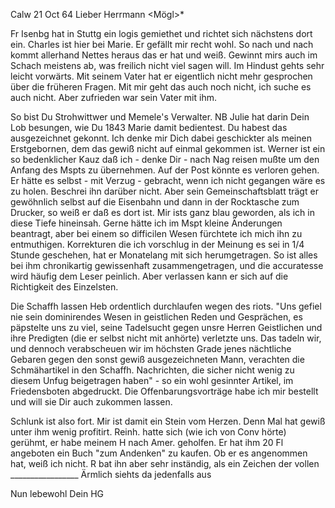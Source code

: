  Calw 21 Oct 64
Lieber Herrmann <Mögl>*

Fr Isenbg hat in Stuttg ein logis gemiethet und richtet sich nächstens dort ein. Charles ist hier bei Marie. Er gefällt mir recht wohl. So nach und nach kommt allerhand Nettes heraus das er hat und weiß. Gewinnt mirs auch im Schach meistens ab, was freilich nicht viel sagen will. Im Hindust gehts sehr leicht vorwärts. Mit seinem Vater hat er eigentlich nicht mehr gesprochen über die früheren Fragen. Mit mir geht das auch noch nicht, ich suche es auch nicht. Aber zufrieden war sein Vater mit ihm.

So bist Du Strohwittwer und Memele's Verwalter. NB Julie hat darin Dein Lob besungen, wie Du 1843 Marie damit bedientest. Du habest das ausgezeichnet gekonnt. Ich denke mir Dich dabei geschickter als meinen Erstgebornen, dem das gewiß nicht auf einmal gekommen ist. Werner ist ein so bedenklicher Kauz daß ich - denke Dir - nach Nag reisen mußte um den Anfang des Mspts zu übernehmen. Auf der Post könnte es verloren gehen. Er hätte es selbst - mit Verzug - gebracht, wenn ich nicht gegangen wäre es zu holen. Beschrei ihn darüber nicht. Aber sein Gemeinschaftsblatt trägt er gewöhnlich selbst auf die Eisenbahn und dann in der Rocktasche zum Drucker, so weiß er daß es dort ist. Mir ists ganz blau geworden, als ich in diese Tiefe hineinsah. Gerne hätte ich im Mspt kleine Änderungen beantragt, aber bei einem so difficilen Wesen fürchtete ich mich ihn zu entmuthigen. Korrekturen die ich vorschlug in der Meinung es sei in 1/4 Stunde geschehen, hat er Monatelang mit sich herumgetragen. So ist alles bei ihm chronikartig gewissenhaft zusammengetragen, und die accuratesse wird häufig dem Leser peinlich. Aber verlassen kann er sich auf die Richtigkeit des Einzelsten.

Die Schaffh lassen Heb ordentlich durchlaufen wegen des riots. "Uns gefiel nie sein dominirendes Wesen in geistlichen Reden und Gesprächen, es päpstelte uns zu viel, seine Tadelsucht gegen unsre Herren Geistlichen und ihre Predigten (die er selbst nicht mit anhörte) verletzte uns. Das tadeln wir, und dennoch verabscheuen wir im höchsten Grade jenes nächtliche Gebaren gegen den sonst gewiß ausgezeichneten Mann, verachten die Schmähartikel in den Schaffh. Nachrichten, die sicher nicht wenig zu diesem Unfug beigetragen haben" - so ein wohl gesinnter Artikel, im Friedensboten abgedruckt. Die Offenbarungsvorträge habe ich mir bestellt und will sie Dir auch zukommen lassen.

Schlunk ist also fort. Mir ist damit ein Stein vom Herzen. Denn Mal hat gewiß unter ihm wenig profitirt. Reinh. hatte sich (wie ich von Conv hörte) gerühmt, er habe meinem H nach Amer. geholfen. Er hat ihm 20 Fl angeboten ein Buch "zum Andenken" zu kaufen. Ob er es angenommen hat, weiß ich nicht. R bat ihn aber sehr inständig, als ein Zeichen der vollen _________________ Ärmlich siehts da jedenfalls aus

 Nun lebewohl
 Dein HG
